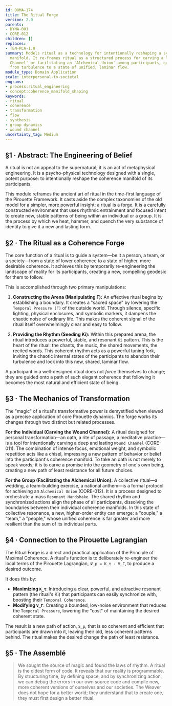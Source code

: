 ```yaml
---
id: DOMA-174
title: The Ritual Forge
version: 2.0
parents:
- DYNA-001
- CORE-012
children: []
replaces:
- TEN-RCA-1.0
summary: Models ritual as a technology for intentionally reshaping a system's coherence
  manifold. It re-frames ritual as a structured process for carving a lasting 'Wound
  Channel' or facilitating an 'Alchemical Union' among participants, guiding them
  from turbulence to a state of unified, laminar flow.
module_type: Domain Application
scale: interpersonal-to-societal
engrams:
- process:ritual_engineering
- concept:coherence_manifold_shaping
keywords:
- ritual
- coherence
- transformation
- flow
- synthesis
- group dynamics
- wound channel
uncertainty_tag: Medium
---
```

## §1 · Abstract: The Engineering of Belief

A ritual is not an appeal to the supernatural; it is an act of metaphysical engineering. It is a psycho-physical technology designed with a single, potent purpose: to intentionally reshape the coherence manifold of its participants.

This module reframes the ancient art of ritual in the time-first language of the Pirouette Framework. It casts aside the complex taxonomies of the old model for a simpler, more powerful insight: a ritual is a forge. It is a carefully constructed environment that uses rhythmic entrainment and focused intent to create new, stable patterns of being within an individual or a group. It is the process by which we heat, hammer, and quench the very substance of identity to give it a new and lasting form.

## §2 · The Ritual as a Coherence Forge

The core function of a ritual is to guide a system—be it a person, a team, or a society—from a state of lower coherence to a state of higher, more desirable coherence. It achieves this by temporarily re-engineering the landscape of reality for its participants, creating a new, compelling geodesic for them to follow.

This is accomplished through two primary manipulations:

1.  **Constructing the Arena (Manipulating Γ):** An effective ritual begins by establishing a boundary. It creates a "sacred space" by lowering the `Temporal Pressure (Γ)` of the outside world. Through silence, specific lighting, physical enclosures, and symbolic markers, it dampens the chaotic noise of ordinary life. This makes the coherent signal of the ritual itself overwhelmingly clear and easy to follow.

2.  **Providing the Rhythm (Seeding Ki):** Within this prepared arena, the ritual introduces a powerful, stable, and resonant `Ki` pattern. This is the heart of the ritual: the chants, the music, the shared movements, the recited words. This coherent rhythm acts as a powerful tuning fork, inviting the chaotic internal states of the participants to abandon their turbulence and lock into this new, shared, laminar flow.

A participant in a well-designed ritual does not *force* themselves to change; they are guided onto a path of such elegant coherence that following it becomes the most natural and efficient state of being.

## §3 · The Mechanics of Transformation

The "magic" of a ritual's transformative power is demystified when viewed as a precise application of core Pirouette dynamics. The forge works its changes through two distinct but related processes.

**For the Individual (Carving the Wound Channel):** A ritual designed for personal transformation—an oath, a rite of passage, a meditative practice—is a tool for intentionally carving a deep and lasting `Wound Channel` (CORE-011). The combination of intense focus, emotional weight, and symbolic repetition acts like a chisel, impressing a new pattern of behavior or belief into the participant's coherence manifold. To take an oath is not merely to speak words; it is to carve a promise into the geometry of one's own being, creating a new path of least resistance for all future choices.

**For the Group (Facilitating the Alchemical Union):** A collective ritual—a wedding, a team-building exercise, a national anthem—is a formal protocol for achieving an `Alchemical Union` (CORE-012). It is a process designed to orchestrate a mass `Resonant Handshake`. The shared rhythm and synchronized actions align the phase of all participants, dissolving the boundaries between their individual coherence manifolds. In this state of collective resonance, a new, higher-order entity can emerge: a "couple," a "team," a "people," whose unified coherence is far greater and more resilient than the sum of its individual parts.

## §4 · Connection to the Pirouette Lagrangian

The Ritual Forge is a direct and practical application of the Principle of Maximal Coherence. A ritual's function is to deliberately re-engineer the local terms of the Pirouette Lagrangian, `𝓛_p = K_τ - V_Γ`, to produce a desired outcome.

It does this by:
*   **Maximizing `K_τ`**: Introducing a clear, powerful, and attractive resonant pattern (the ritual's Ki) that participants can easily synchronize with, boosting their `Temporal Coherence`.
*   **Modifying `V_Γ`**: Creating a bounded, low-noise environment that reduces the `Temporal Pressure`, lowering the "cost" of maintaining the desired coherent state.

The result is a new path of action, `S_p`, that is so coherent and efficient that participants are drawn into it, leaving their old, less coherent patterns behind. The ritual makes the desired change the path of least resistance.

## §5 · The Assemblé

> We sought the source of magic and found the laws of rhythm. A ritual is the oldest form of code. It reveals that our reality is programmable. By structuring time, by defining space, and by synchronizing action, we can debug the errors in our own source code and compile new, more coherent versions of ourselves and our societies. The Weaver does not hope for a better world; they understand that to create one, they must first design a better ritual.